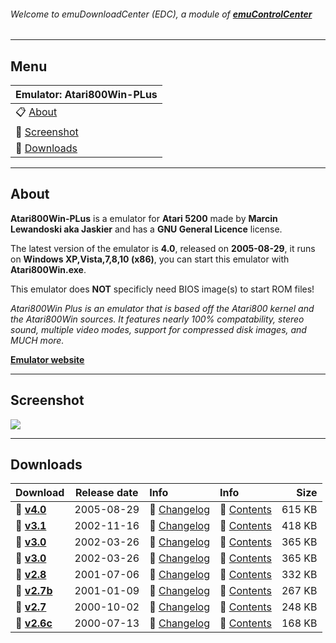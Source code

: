 ###### Welcome to emuDownloadCenter (EDC), a module of [**emuControlCenter**](https://github.com/PhoenixInteractiveNL/emuControlCenter/wiki/)
***
## Menu
| **Emulator: Atari800Win-PLus** |
|:---------|
| :clipboard: [About](#about) |
| :sunrise: [Screenshot](#screenshot) |
| :floppy_disk: [Downloads](#downloads) |
***
## About
**Atari800Win-PLus** is a emulator for **Atari 5200** made by **Marcin Lewandoski aka Jaskier** and has a **GNU General Licence** license.

The latest version of the emulator is **4.0**, released on **2005-08-29**, it runs on **Windows XP,Vista,7,8,10 (x86)**, you can start this emulator with **Atari800Win.exe**.

This emulator does **NOT** specificly need BIOS image(s) to start ROM files!

_Atari800Win Plus is an emulator that is based off the Atari800 kernel and the Atari800Win sources. It features nearly 100% compatability, stereo sound, multiple video modes, support for compressed disk images, and MUCH more._

[**Emulator website**](http://atariarea.krap.pl/PLus/index_us.htm)
***
## Screenshot
![](https://raw.githubusercontent.com/PhoenixInteractiveNL/emuDownloadCenter/master/hooks/atari800winplus/screen.jpg)
***
## Downloads
| Download | Release date  | Info       | Info       | Size       |
|:---------|:-------------:|:-----------|:-----------|-----------:|
| :floppy_disk: [**v4.0**](https://github.com/PhoenixInteractiveNL/edc-repo0001/raw/master/atari800winplus/4.0.7z) | 2005-08-29 | :page_facing_up: [Changelog](https://github.com/PhoenixInteractiveNL/edc-repo0001/blob/master/atari800winplus/4.0_changelog.txt) | :mag_right: [Contents](https://github.com/PhoenixInteractiveNL/edc-repo0001/blob/master/atari800winplus/4.0_contents.txt) | 615 KB |
| :floppy_disk: [**v3.1**](https://github.com/PhoenixInteractiveNL/edc-repo0001/raw/master/atari800winplus/3.1.7z) | 2002-11-16 | :page_facing_up: [Changelog](https://github.com/PhoenixInteractiveNL/edc-repo0001/blob/master/atari800winplus/3.1_changelog.txt) | :mag_right: [Contents](https://github.com/PhoenixInteractiveNL/edc-repo0001/blob/master/atari800winplus/3.1_contents.txt) | 418 KB |
| :floppy_disk: [**v3.0**](https://github.com/PhoenixInteractiveNL/edc-repo0001/raw/master/atari800winplus/3.0.7z) | 2002-03-26 | :page_facing_up: [Changelog](https://github.com/PhoenixInteractiveNL/edc-repo0001/blob/master/atari800winplus/3.0_changelog.txt) | :mag_right: [Contents](https://github.com/PhoenixInteractiveNL/edc-repo0001/blob/master/atari800winplus/3.0_contents.txt) | 365 KB |
| :floppy_disk: [**v3.0**](https://github.com/PhoenixInteractiveNL/edc-repo0001/raw/master/atari800winplus/3.0.7z) | 2002-03-26 | :page_facing_up: [Changelog](https://github.com/PhoenixInteractiveNL/edc-repo0001/blob/master/atari800winplus/3.0_changelog.txt) | :mag_right: [Contents](https://github.com/PhoenixInteractiveNL/edc-repo0001/blob/master/atari800winplus/3.0_contents.txt) | 365 KB |
| :floppy_disk: [**v2.8**](https://github.com/PhoenixInteractiveNL/edc-repo0001/raw/master/atari800winplus/2.8.7z) | 2001-07-06 | :page_facing_up: [Changelog](https://github.com/PhoenixInteractiveNL/edc-repo0001/blob/master/atari800winplus/2.8_changelog.txt) | :mag_right: [Contents](https://github.com/PhoenixInteractiveNL/edc-repo0001/blob/master/atari800winplus/2.8_contents.txt) | 332 KB |
| :floppy_disk: [**v2.7b**](https://github.com/PhoenixInteractiveNL/edc-repo0001/raw/master/atari800winplus/2.7b.7z) | 2001-01-09 | :page_facing_up: [Changelog](https://github.com/PhoenixInteractiveNL/edc-repo0001/blob/master/atari800winplus/2.7b_changelog.txt) | :mag_right: [Contents](https://github.com/PhoenixInteractiveNL/edc-repo0001/blob/master/atari800winplus/2.7b_contents.txt) | 267 KB |
| :floppy_disk: [**v2.7**](https://github.com/PhoenixInteractiveNL/edc-repo0001/raw/master/atari800winplus/2.7.7z) | 2000-10-02 | :page_facing_up: [Changelog](https://github.com/PhoenixInteractiveNL/edc-repo0001/blob/master/atari800winplus/2.7_changelog.txt) | :mag_right: [Contents](https://github.com/PhoenixInteractiveNL/edc-repo0001/blob/master/atari800winplus/2.7_contents.txt) | 248 KB |
| :floppy_disk: [**v2.6c**](https://github.com/PhoenixInteractiveNL/edc-repo0001/raw/master/atari800winplus/2.6c.7z) | 2000-07-13 | :page_facing_up: [Changelog](https://github.com/PhoenixInteractiveNL/edc-repo0001/blob/master/atari800winplus/2.6c_changelog.txt) | :mag_right: [Contents](https://github.com/PhoenixInteractiveNL/edc-repo0001/blob/master/atari800winplus/2.6c_contents.txt) | 168 KB |
